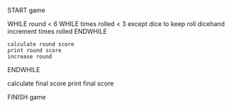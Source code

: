 START game

WHILE round < 6
    WHILE times rolled < 3
        except dice to keep
        roll dicehand
        increment times rolled
    ENDWHILE

    calculate round score
    print round score
    increase round
ENDWHILE

calculate final score
print final score

FINISH game
